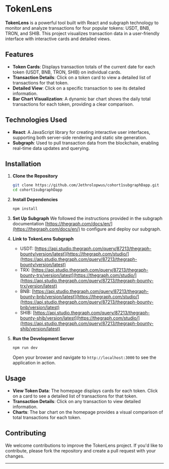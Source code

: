 
# TokenLens

**TokenLens** is a powerful tool built with React and subgraph technology to monitor and analyze transactions for four popular tokens: USDT, BNB, TRON, and SHIB. This project visualizes transaction data in a user-friendly interface with interactive cards and detailed views.

## Features

- **Token Cards**: Displays transaction totals of the current date for each token (USDT, BNB, TRON, SHIB) on individual cards.
- **Transaction Details**: Click on a token card to view a detailed list of transactions for that token.
- **Detailed View**: Click on a specific transaction to see its detailed information.
- **Bar Chart Visualization**: A dynamic bar chart shows the daily total transactions for each token, providing a clear comparison.

## Technologies Used

- **React**: A JavaScript library for creating interactive user interfaces, supporting both server-side rendering and static site generation.
- **Subgraph**: Used to pull transaction data from the blockchain, enabling real-time data updates and querying.

## Installation

1. **Clone the Repository**

   ```bash
   git clone https://github.com/Jethrolopwus/cohort1subgraphDapp.git
   cd cohort1subgraphDapp
   ```

2. **Install Dependencies**

   ```bash
   npm install
   ```

3. **Set Up Subgraph**
   We followed the instructions provided in the subgraph documentation [https://thegraph.com/docs/en/](https://thegraph.com/docs/en/) to configure and deploy our subgraph.

4. **Link to TokenLens Subgraph**
   - USDT: [https://api.studio.thegraph.com/query/87213/thegraph-bounty/version/latest](https://thegraph.com/studio/](https://api.studio.thegraph.com/query/87213/thegraph-bounty/version/latest)
   - TRX: [https://api.studio.thegraph.com/query/87213/thegraph-bounty-trx/version/latest](https://thegraph.com/studio/](https://api.studio.thegraph.com/query/87213/thegraph-bounty-trx/version/latest)
   - BNB: [https://api.studio.thegraph.com/query/87213/thegraph-bounty-bnb/version/latest](https://thegraph.com/studio/](https://api.studio.thegraph.com/query/87213/thegraph-bounty-bnb/version/latest)
   - SHIB: [https://api.studio.thegraph.com/query/87213/thegraph-bounty-shib/version/latest](https://thegraph.com/studio/](https://api.studio.thegraph.com/query/87213/thegraph-bounty-shib/version/latest)
   
5. **Run the Development Server**

   ```bash
   npm run dev
   ```

   Open your browser and navigate to `http://localhost:3000` to see the application in action.

## Usage

- **View Token Data**: The homepage displays cards for each token. Click on a card to see a detailed list of transactions for that token.
- **Transaction Details**: Click on any transaction to view detailed information.
- **Charts**: The bar chart on the homepage provides a visual comparison of total transactions for each token.

## Contributing

We welcome contributions to improve the TokenLens project. If you'd like to contribute, please fork the repository and create a pull request with your changes.

---
